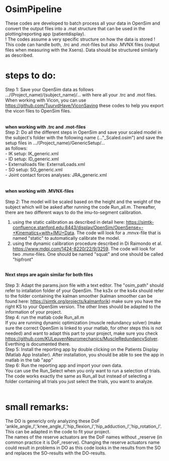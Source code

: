 # OsimPipeline

These codes are developed to batch process all your data in OpenSim and convert the output files into a .mat structure that can be used in the plotting/reporting app (patientdisplay).<br>
! The codes assume a very specific structure on how the data is stored !<br>
This code can handle both, .trc and .mot-files but also .MVNX files (output files when measuring with the Xsens). Data should be structured similarly as described. <br>
# steps to do: 
Step 1: Save your OpenSim data as follows .../(Project_name)/(subject_name)/... with here all your .trc and .mot files. When working with Vicon, you can use https://github.com/TuurvdHave/ViconSaving 
these codes to help you export the vicon files to OpenSim files. <br>
<br><br>
<b> when working with .trc and .mot-files </b> <br>
Step 2: Do all the different steps in OpenSim and save your scaled model in the subject's folder with the following name (..."_Scaled.osim") and save the setup files in .../(Project_name)/GenericSetup/...<br>
		as follows:<br>
			- IK setup: IK_generic.xml<br>
			- ID setup: ID_generic.xml<br>
			- Externalloads file: ExternalLoads.xml<br>
			- SO setup: SO_generic.xml<br>
			- Joint contact forces analyses: JRA_generic.xml<br>
<br><br>
<b> when working with .MVNX-files </b> <br>		
Step 2: The model will be scaled based on the height and the weight of the subject which will be asked after running the code Run_all.m. Thereafter, there are two different ways to do the imu-to-segment calibration. 
1) using the static calibration as described in detail here: https://simtk-confluence.stanford.edu:8443/display/OpenSim/OpenSense+-+Kinematics+with+IMU+Data. The code will look for a .mnvx-file that is named "static" to automatically calibrate the model. 
2) using the dynamic calibration procedure described in Di Raimondo et al. https://www.mdpi.com/1424-8220/22/9/3259. The code will look for two .mvnx-files. One should be named "squat" and one should be called "hipfront"
<br><br>

<b> Next steps are again similar for both files </b> <br>	
Step 3: Adapt the params.json file with a text editor. The "osim_path" should refer to intallation folder of your OpenSim. The ks3x or the ks4x should refer to the folder containing the kalman smoother (kalman smoother can be found here: https://simtk.org/projects/kalmanforik)
make sure you have the right KS to your OpenSim version. The other lines should be adapted to the information of your project.<br> 
Step 4: run the matlab code Run_all.m <br>
If you are running dynamic optimization (muscle redundancy solver) (make sure the correct OpenSim is linked to your matlab, for other steps this is not needed) and want to adapt this part to your project, 
make sure you check https://github.com/KULeuvenNeuromechanics/MuscleRedundancySolver. Everthing is documented there. <br>
Step 5: Install the reporting app by double clicking on the Patients Display (Matlab App Installer). After installation, you should be able to see the app in matlab in the tab "app"<br>
Step 6: Run the reporting app and import your own data. <br>
You can use the Run_Select when you only want to run a selection of trials. The code works exactly the same as Run_all but instead of selecting a folder containing all trials you just select the trials, you want to analyze. 
<br><br>
# small remarks:
The DO is genericly only analyzing these DoF 'ankle_angle_l','knee_angle_l','hip_flexion_l','hip_adduction_l','hip_rotation_l'. This can be adapted in the code to fit your project.<br>
The names of the reserve actuators are the DoF names without _reserve (in common practice it is DoF_reserve). Changing the reserve actuators name could result in problems in DO as this code looks in the results from the SO and replaces the SO-results with the DO-results.<br>

 
